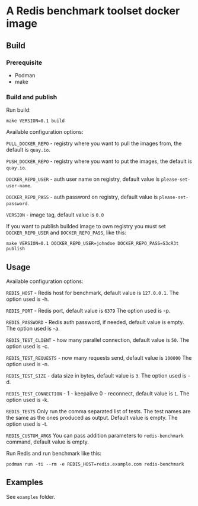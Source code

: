 # A Redis benchmark toolset docker image


## Build
### Prerequisite
* Podman
* make

### Build and publish

Run build:

```
make VERSION=0.1 build
```

Available configuration options:

`PULL_DOCKER_REPO` - registry where you want to pull the images from, the default is `quay.io`.

`PUSH_DOCKER_REPO` - registry where you want to put the images, the default is `quay.io`.

`DOCKER_REPO_USER` - auth user name on registry, default value is `please-set-user-name`.

`DOCKER_REPO_PASS` - auth password on registry, default value is `please-set-password`.

`VERSION` - image tag, default value is `0.0`

If you want to publish builded image to own registry you must set `DOCKER_REPO_USER` and `DOCKER_REPO_PASS`, like this:

```
make VERSION=0.1 DOCKER_REPO_USER=johndoe DOCKER_REPO_PASS=S3cR3t publish
```

## Usage
Available configuration options:

`REDIS_HOST` - Redis host for benchmark, default value is `127.0.0.1`. The option used is -h.

`REDIS_PORT` - Redis port, default value is `6379` The option used is -p.

`REDIS_PASSWORD` - Redis auth password, if needed, default value is empty. The option used is -a.

`REDIS_TEST_CLIENT` - how many parallel connection, default value is `50`. The option used is -c.

`REDIS_TEST_REQUESTS` - now many requests send, default value is `100000` The option used is -n.

`REDIS_TEST_SIZE` - data size in bytes, default value is `3`. The option used is -d.

`REDIS_TEST_CONNECTION` - 1 - keepalive 0 - reconnect, default value is `1`. The option used is -k.

`REDIS_TESTS` Only run the comma separated list of tests. The test names are the same as the ones produced as output. Default value is empty. The option used is -t.

`REDIS_CUSTOM_ARGS` You can pass addition parameters to `redis-benchmark` command, default value is empty.


Run Redis and run benchmark like this:

```
podman run -ti --rm -e REDIS_HOST=redis.example.com redis-benchmark
```

## Examples
See `examples` folder.


